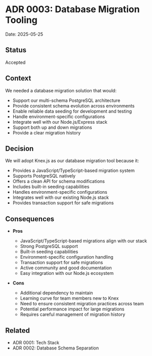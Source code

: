 # ADR 0003: Database Migration Tooling

Date: 2025-05-25

## Status
Accepted

## Context
We needed a database migration solution that would:
- Support our multi-schema PostgreSQL architecture
- Provide consistent schema evolution across environments
- Enable reliable data seeding for development and testing
- Handle environment-specific configurations
- Integrate well with our Node.js/Express stack
- Support both up and down migrations
- Provide a clear migration history

## Decision
We will adopt Knex.js as our database migration tool because it:
- Provides a JavaScript/TypeScript-based migration system
- Supports PostgreSQL natively
- Offers a clean API for schema modifications
- Includes built-in seeding capabilities
- Handles environment-specific configurations
- Integrates well with our existing Node.js stack
- Provides transaction support for safe migrations

## Consequences
- **Pros**
  - JavaScript/TypeScript-based migrations align with our stack
  - Strong PostgreSQL support
  - Built-in seeding capabilities
  - Environment-specific configuration handling
  - Transaction support for safe migrations
  - Active community and good documentation
  - Easy integration with our Node.js ecosystem

- **Cons**
  - Additional dependency to maintain
  - Learning curve for team members new to Knex
  - Need to ensure consistent migration practices across team
  - Potential performance impact for large migrations
  - Requires careful management of migration history

## Related
- ADR 0001: Tech Stack
- ADR 0002: Database Schema Separation